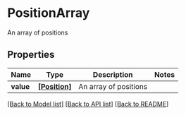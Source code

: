 # PositionArray

An array of positions

## Properties
Name | Type | Description | Notes
------------ | ------------- | ------------- | -------------
**value** | [**[Position]**](Position.md) | An array of positions | 

[[Back to Model list]](../README.md#documentation-for-models) [[Back to API list]](../README.md#documentation-for-api-endpoints) [[Back to README]](../README.md)


